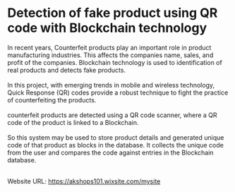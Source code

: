 # Detection of fake product using QR code with Blockchain technology

In recent years, Counterfeit products play an important role in product manufacturing industries. This affects the companies name, sales, and profit of the companies. Blockchain technology is used to identification of real products and detects fake products.<br><br>
In this project, with emerging trends in mobile and wireless technology, Quick Response (QR) codes provide a robust technique to fight the practice of counterfeiting the products.<br><br> counterfeit products are detected using a QR code scanner, where a QR code of the product is linked to a Blockchain.<br><br>
So this system may be used to store product details and generated unique code of that product as blocks in the database. It collects the unique code from the user and compares the code against entries in the Blockchain database.<br><br> 

Website URL: https://akshops101.wixsite.com/mysite

